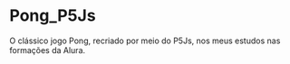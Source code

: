 # Pong_P5Js
O clássico jogo Pong, recriado por meio do P5Js, nos meus estudos nas formações da Alura.
